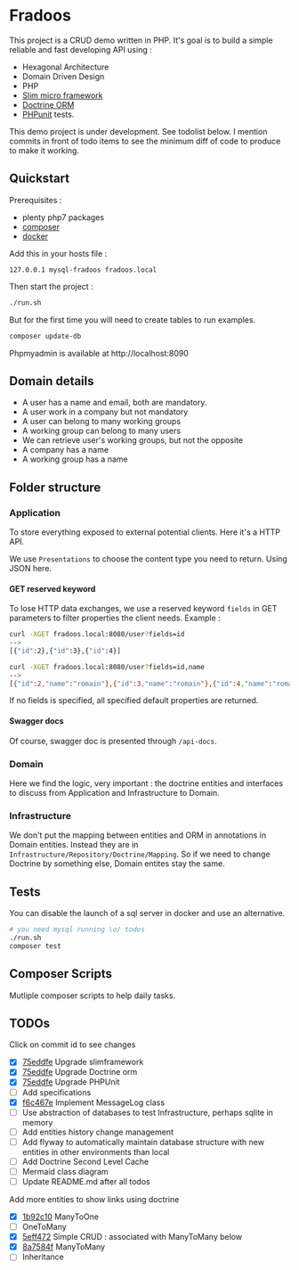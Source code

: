 # Fradoos

This project is a CRUD demo written in PHP. It's goal is to build a simple reliable and fast developing API
using :
- Hexagonal Architecture
- Domain Driven Design
- PHP
- [Slim micro framework](http://www.slimframework.com/) 
- [Doctrine ORM](https://www.doctrine-project.org)
- [PHPunit](https://phpunit.de/) tests.

This demo project is under development. See todolist below. I mention commits in front of todo items to see the minimum
diff of code to produce to make it working.

## Quickstart

Prerequisites : 
- plenty php7 packages
- [composer](https://getcomposer.org/)
- [docker](https://www.docker.com/)

Add this in your hosts file :
```
127.0.0.1 mysql-fradoos fradoos.local
```

Then start the project :
```bash
./run.sh
```

But for the first time you will need to create tables to run examples.
```bash
composer update-db
```

Phpmyadmin is available at http://localhost:8090

## Domain details

- A user has a name and email, both are mandatory.
- A user work in a company but not mandatory
- A user can belong to many working groups
- A working group can belong to many users
- We can retrieve user's working groups, but not the opposite
- A company has a name 
- A working group has a name 

## Folder structure

### Application

To store everything exposed to external potential clients. Here it's a HTTP API.

We use `Presentations` to choose the content type you need to return. Using JSON here.

#### GET reserved keyword

To lose HTTP data exchanges, we use a reserved keyword `fields` in GET parameters to filter properties the client needs.
Example :
```bash
curl -XGET fradoos.local:8080/user?fields=id
-->
[{"id":2},{"id":3},{"id":4}]

curl -XGET fradoos.local:8080/user?fields=id,name
-->
[{"id":2,"name":"romain"},{"id":3,"name":"romain"},{"id":4,"name":"romain"}
```

If no fields is specified, all specified default properties are returned.

#### Swagger docs

Of course, swagger doc is presented through `/api-docs`.

### Domain

Here we find the logic, very important : the doctrine entities and interfaces to discuss from Application and 
Infrastructure to Domain.

### Infrastructure

We don't put the mapping between entities and ORM in annotations in Domain entities. Instead they are in 
`Infrastructure/Repository/Doctrine/Mapping`. So if we need to change Doctrine by something else, Domain entites stay 
the same.

## Tests

You can disable the launch of a sql server in docker and use an alternative.

```bash
# you need mysql running \o/ todos
./run.sh
composer test
```

## Composer Scripts

Mutliple composer scripts to help daily tasks.

## TODOs

Click on commit id to see changes

- [x] [75eddfe](https://github.com/r0mdau/fradoos/commit/75eddfe458ad039f23e19352e72ccef5eaa5cc55) Upgrade slimframework 
- [x] [75eddfe](https://github.com/r0mdau/fradoos/commit/75eddfe458ad039f23e19352e72ccef5eaa5cc55) Upgrade Doctrine orm
- [x] [75eddfe](https://github.com/r0mdau/fradoos/commit/75eddfe458ad039f23e19352e72ccef5eaa5cc55) Upgrade PHPUnit
- [ ] Add specifications
- [x] [f6c467e](https://github.com/r0mdau/fradoos/commit/f6c467e333580c6f100815ee1d7e3fd323ae2279) Implement MessageLog class
- [ ] Use abstraction of databases to test Infrastructure, perhaps sqlite in memory
- [ ] Add entities history change management
- [ ] Add flyway to automatically maintain database structure with new entities in other environments than local
- [ ] Add Doctrine Second Level Cache
- [ ] Mermaid class diagram
- [ ] Update README.md after all todos

Add more entities to show links using doctrine
- [x] [1b92c10](https://github.com/r0mdau/fradoos/commit/1b92c102456ec90c9a7f019872827db85a94e596) ManyToOne
- [ ] OneToMany
- [x] [5eff472](https://github.com/r0mdau/fradoos/commit/5eff472f7a3c2125bbf07feba4b5de5af19ea895) Simple CRUD : associated with ManyToMany below
- [x] [8a7584f](https://github.com/r0mdau/fradoos/commit/8a7584f80ec2354fdf65370766331d33680cf2ff) ManyToMany
- [ ] Inheritance
